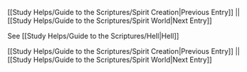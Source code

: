 [[Study Helps/Guide to the Scriptures/Spirit Creation|Previous Entry]]  ||  [[Study Helps/Guide to the Scriptures/Spirit World|Next Entry]]

 See [[Study Helps/Guide to the Scriptures/Hell|Hell]]

[[Study Helps/Guide to the Scriptures/Spirit Creation|Previous Entry]]  ||  [[Study Helps/Guide to the Scriptures/Spirit World|Next Entry]]